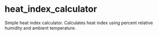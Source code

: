 # heat_index_calculator
Simple heat index calculator. Calculates heat index using percent relative humidity and ambient temperature.
